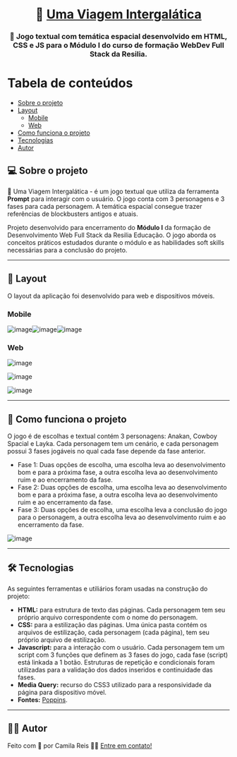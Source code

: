 
<h1 align="center">
     🚀 <a href="#"> Uma Viagem Intergalática </a>
</h1>

<h3 align="center">
    🚀 Jogo textual com temática espacial desenvolvido em HTML, CSS e JS para o Módulo I do curso de formação WebDev Full Stack da Resilia.
</h3>

Tabela de conteúdos
=================
<!--ts-->
   * [Sobre o projeto](#-sobre-o-projeto)
   * [Layout](#-layout)
     * [Mobile](#mobile)
     * [Web](#web)
   * [Como funciona o projeto](#-como-funciona-o-projeto)
   * [Tecnologias](#-tecnologias)
   * [Autor](#-autor)
<!--te-->

## 💻 Sobre o projeto

🚀 Uma Viagem Intergalática - é um jogo textual que utiliza da ferramenta **Prompt** para interagir com o usuário. O jogo conta com 3 personagens e 3 fases para cada personagem. A temática espacial consegue trazer referências de blockbusters antigos e atuais.


Projeto desenvolvido para encerramento do **Módulo I** da formação de Desenvolvimento Web Full Stack da Resilia Educação. O jogo aborda os conceitos práticos estudados durante o módulo e as habilidades soft skills necessárias para a conclusão do projeto.

---

## 🎨 Layout

O layout da aplicação foi desenvolvido para web e dispositivos móveis.


### Mobile

![image](https://user-images.githubusercontent.com/79461028/165852757-e9bd71c3-f3bb-4332-b384-536571c88c9f.png)![image](https://user-images.githubusercontent.com/79461028/165852906-290c8c6e-15fe-4bc4-8da2-2da67c072f92.png)![image](https://user-images.githubusercontent.com/79461028/165853133-fe2ce852-31d5-4263-ad6b-dc22792eb7c0.png)

### Web

![image](https://user-images.githubusercontent.com/79461028/165851327-187b9e51-9a29-429d-be59-74f3adb81cc8.png)

![image](https://user-images.githubusercontent.com/79461028/165850923-19f795ed-ea26-4203-9e41-f433bb3e7d77.png)
  
![image](https://user-images.githubusercontent.com/79461028/165852152-2cf9be75-b76b-42ad-9a7a-1cd3d78d25e1.png)

</a>

---

## 🚀 Como funciona o projeto

O jogo é de escolhas e textual contém 3 personagens: Anakan, Cowboy Spacial e Layka. Cada personagem tem um cenário, e cada personagem possui 3 fases jogáveis no qual cada fase depende da fase anterior.

* Fase 1: Duas opções de escolha, uma escolha leva ao desenvolvimento bom e para a próxima fase, a outra escolha leva ao desenvolvimento ruim e ao encerramento da fase.
* Fase 2: Duas opções de escolha, uma escolha leva ao desenvolvimento bom e para a próxima fase, a outra escolha leva ao desenvolvimento ruim e ao encerramento da fase.
* Fase 3: Duas opções de escolha, uma escolha leva a conclusão do jogo para o personagem, a outra escolha leva ao desenvolvimento ruim e ao encerramento da fase.

![image](https://user-images.githubusercontent.com/79461028/165855620-a4b86c61-4714-4ed0-bb93-5178958b9bae.png)

---

## 🛠 Tecnologias

As seguintes ferramentas e utiliários foram usadas na construção do projeto:

-   **HTML:** para estrutura de texto das páginas. Cada personagem tem seu próprio arquivo correspondente com o nome do personagem.
-   **CSS:** para a estilização das páginas. Uma única pasta contém os arquivos de estilização, cada personagem (cada página), tem seu próprio arquivo de estilização.
-   **Javascript:** para a interação com o usuário. Cada personagem tem um script com 3 funções que definem as 3 fases do jogo, cada fase (script) está linkada a 1 botão. Estruturas de repetição e condicionais foram utilizadas para a validação dos dados inseridos e continuidade das fases.
-  **Media Query:** recurso do CSS3 utilizado para a responsividade da página para dispositivo móvel.
-  **Fontes:** [Poppins](https://fonts.google.com/specimen/Poppins).

---

## 👩‍🚀 Autor

Feito com 💛 por Camila Reis 👋🏽 [Entre em contato!](https://www.linkedin.com/in/camila-reis-xavier/)
